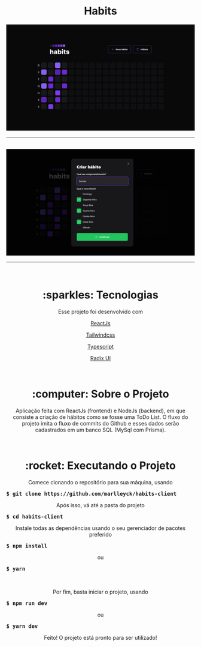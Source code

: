 <h1 align="center">Habits</h1>

<div align="center">
  <div width="100%">
    <img src="screenshots/home.png">
  </div>
  <hr />
  <br />
  
  <div width="100%">
    <img src="screenshots/create_habit.png">
  </div>
  <hr />
  <br />
</div>

<h1 align="center">:sparkles: Tecnologias</h1>
<p align="center">Esse projeto foi desenvolvido com</h1>
<br />

<p align="center"><a href="https://pt-br.reactjs.org/">ReactJs</a></p>
<p align="center"><a href="https://tailwindcss.com/">Tailwindcss</a></p>
<p align="center"><a href="https://www.typescriptlang.org/">Typescript</a></p>
<p align="center"><a href="https://www.radix-ui.com/">Radix UI</a></p>

<br />

<h1 align="center">:computer: Sobre o Projeto</h1>
<p align="center">Aplicação feita com ReactJs (frontend) e NodeJs (backend), em que consiste a criação de hábitos como se fosse uma ToDo List. O fluxo do projeto imita o fluxo de commits do Github e esses dados serão cadastrados em um banco SQL (MySql com Prisma).</p>
<br />

<h1 align="center">:rocket: Executando o Projeto</h1>
<p align="center">Comece clonando o repositório para sua máquina, usando</p>
<pre><strong>$ git clone https://github.com/marlleyck/habits-client</strong></pre>

<p align="center">Após isso, vá até a pasta do projeto</p>
<pre><strong>$ cd habits-client</strong></pre>

<p align="center">Instale todas as dependências usando o seu gerenciador de pacotes preferido</p>
<pre><strong>$ npm install</strong></pre>
<p align="center">ou</p>
<pre><strong>$ yarn</strong></pre>

<br />

<p align="center">Por fim, basta iniciar o projeto, usando</p>
<pre><strong>$ npm run dev</strong></pre>
<p align="center">ou</p>
<pre><strong>$ yarn dev</strong></pre>

<p align="center">Feito! O projeto está pronto para ser utilizado!</p>


